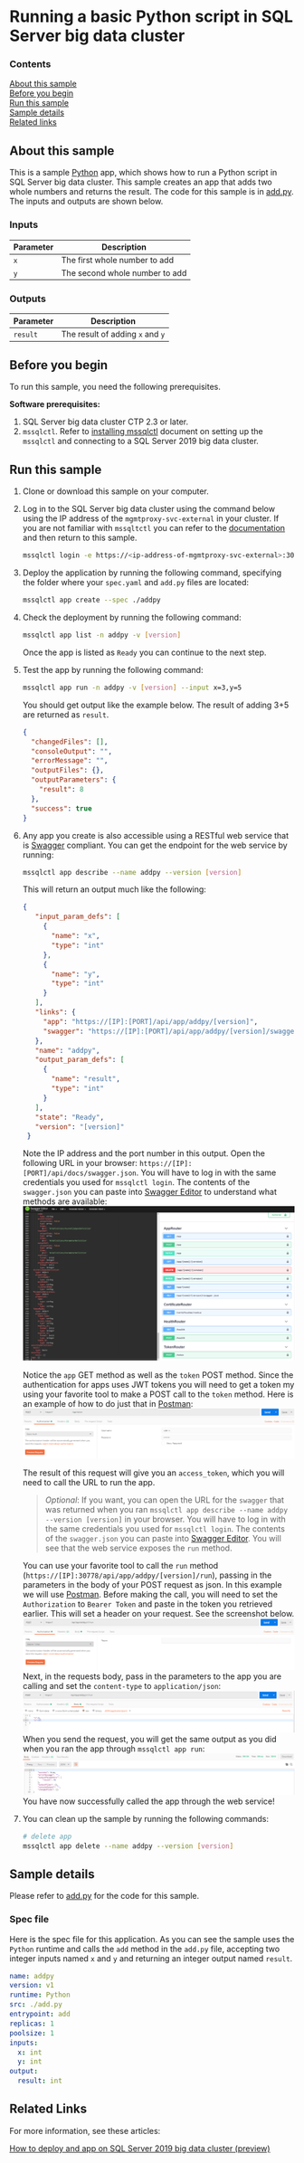 # Running a basic Python script in SQL Server big data cluster

### Contents

[About this sample](#about-this-sample)<br/>
[Before you begin](#before-you-begin)<br/>
[Run this sample](#run-this-sample)<br/>
[Sample details](#sample-details)<br/>
[Related links](#related-links)<br/>

<a name=about-this-sample></a>

## About this sample

This is a sample [Python](https://www.python.org/) app, which shows how to run a Python script in SQL Server big data cluster. This sample creates an app that adds two whole numbers and returns the result. The code for this sample is in [add.py](add.py). The inputs and outputs are shown below.

### Inputs
|Parameter|Description|
|-|-|
|`x`|The first whole number to add|
|`y`|The second whole number to add|

### Outputs
|Parameter|Description|
|-|-|
|`result`|The result of adding `x` and `y`|


<a name=before-you-begin></a>

## Before you begin

To run this sample, you need the following prerequisites.

**Software prerequisites:**

1. SQL Server big data cluster CTP 2.3 or later.
2. `mssqlctl`. Refer to [installing mssqlctl](https://docs.microsoft.com/en-us/sql/big-data-cluster/deploy-install-mssqlctl?view=sqlallproducts-allversions) document on setting up the `mssqlctl` and connecting to a SQL Server 2019 big data cluster.

<a name=run-this-sample></a>

## Run this sample

1. Clone or download this sample on your computer.
2. Log in to the SQL Server big data cluster using the command below using the IP address of the `mgmtproxy-svc-external` in your cluster. If you are not familiar with `mssqltctl` you can refer to the [documentation](https://docs.microsoft.com/en-us/sql/big-data-cluster/big-data-cluster-create-apps?view=sqlallproducts-allversions) and then return to this sample.

    ```bash
    mssqlctl login -e https://<ip-address-of-mgmtproxy-svc-external>:30777 -u <user-name> -p <password>
    ```
3. Deploy the application by running the following command, specifying the folder where your `spec.yaml` and `add.py` files are located:
    ```bash
    mssqlctl app create --spec ./addpy
    ```
4. Check the deployment by running the following command:
    ```bash
    mssqlctl app list -n addpy -v [version]
    ```
    Once the app is listed as `Ready` you can continue to the next step.
5. Test the app by running the following command:
    ```bash
    mssqlctl app run -n addpy -v [version] --input x=3,y=5
    ```
    You should get output like the example below. The result of adding 3+5 are returned as `result`.
    ```json
    {
      "changedFiles": [],
      "consoleOutput": "",
      "errorMessage": "",
      "outputFiles": {},
      "outputParameters": {
        "result": 8
      },
      "success": true
    }
    ```
6. <a name=restapi></a>Any app you create is also accessible using a RESTful web service that is [Swagger](swagger.io) compliant. You can get the endpoint for the web service by running:
   ```bash
   mssqlctl app describe --name addpy --version [version]
   ```
   This will return an output much like the following:
   ```json
   {
      "input_param_defs": [
        {
          "name": "x",
          "type": "int"
        },
        {
          "name": "y",
          "type": "int"
        }
      ],
      "links": {
        "app": "https://[IP]:[PORT]/api/app/addpy/[version]",
        "swagger": "https://[IP]:[PORT]/api/app/addpy/[version]/swagger.json"
      },
      "name": "addpy",
      "output_param_defs": [
        {
          "name": "result",
          "type": "int"
        }
      ],
      "state": "Ready",
      "version": "[version]"
    }
   ```
   Note the IP address and the port number in this output. Open the following URL in your browser:
   `https://[IP]:[PORT]/api/docs/swagger.json`. You will have to log in with the same credentials you used for `mssqlctl login`. The contents of the `swagger.json` you can paste into [Swagger Editor](https://editor.swagger.io) to understand what methods are available:
   ![API Swagger](api_swagger.png)

   Notice the `app` GET method as well as the `token` POST method. Since the authentication for apps uses JWT tokens you will need to get a token my using your favorite tool to make a POST call to the `token` method. Here is an example of how to do just that in [Postman](https://www.getpostman.com/):
   ![Postman Token](postman_token.png)

   The result of this request will give you an `access_token`, which you will need to call the URL to run the app.
   
   > *Optional*: If you want, you can open the URL for the `swagger` that was returned when you ran `mssqlctl app describe --name addpy --version [version]` in your browser. You will have to log in with the same credentials you used for `mssqlctl login`. The contents of the `swagger.json` you can paste into [Swagger Editor](https://editor.swagger.io). You will see that the web service exposes the `run` method.

   You can use your favorite tool to call the `run` method (`https://[IP]:30778/api/app/addpy/[version]/run`), passing in the parameters in the body of your POST request as json. In this example we will use [Postman](https://www.getpostman.com/). Before making the call, you will need to set the `Authorization` to `Bearer Token` and paste in the token you retrieved earlier. This will set a header on your request. See the screenshot below.
   ![Postman Run Headers](postman_run_1.png)
   Next, in the requests body, pass in the parameters to the app you are calling and set the `content-type` to `application/json`:
   ![Postman Run Body](postman_run_2.png)
   When you send the request, you will get the same output as you did when you ran the app through `mssqlctl app run`:
   ![Postman Run Result](postman_result.png)
   You have now successfully called the app through the web service!
   
7. You can clean up the sample by running the following commands:
    ```bash
    # delete app
    mssqlctl app delete --name addpy --version [version]
    ```

<a name=sample-details></a>

## Sample details

Please refer to [add.py](add.py) for the code for this sample.

### Spec file
Here is the spec file for this application. As you can see the sample uses the `Python` runtime and calls the `add` method in the `add.py` file, accepting two integer inputs named `x` and `y` and returning an integer output named `result`.

```yaml
name: addpy
version: v1
runtime: Python
src: ./add.py
entrypoint: add
replicas: 1
poolsize: 1
inputs:
  x: int
  y: int
output:
  result: int
```

<a name=related-links></a>

## Related Links
For more information, see these articles:

[How to deploy and app on SQL Server 2019 big data cluster (preview)](https://docs.microsoft.com/en-us/sql/big-data-cluster/big-data-cluster-create-apps?view=sqlallproducts-allversions)